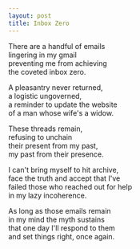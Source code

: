 ```yaml
---
layout: post
title: Inbox Zero
---
```


There are a handful of emails  
lingering in my gmail  
preventing me from achieving  
the coveted inbox zero.

A pleasantry never returned,  
a logistic ungoverned,  
a reminder to update the website  
of a man whose wife's a widow.

These threads remain,  
refusing to unchain  
their present from my past,  
my past from their presence.

I can't bring myself to hit archive,  
face the truth and accept that I've  
failed those who reached out for help  
in my lazy incoherence.

As long as those emails remain  
in my mind the myth sustains  
that one day I'll respond to them  
and set things right, once again.
